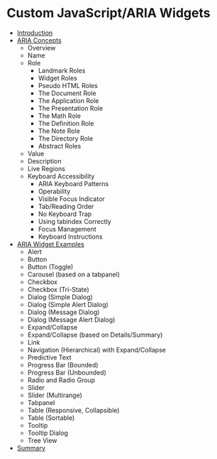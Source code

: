 # Custom JavaScript/ARIA Widgets

- [Introduction](README.md)
- [ARIA Concepts](aria-concepts)
  - Overview
  - Name
  - Role
    - Landmark Roles
    - Widget Roles
    - Pseudo HTML Roles
    - The Document Role
    - The Application Role
    - The Presentation Role
    - The Math Role
    - The Definition Role
    - The Note Role
    - The Directory Role
    - Abstract Roles
  - Value
  - Description
  - Live Regions
  - Keyboard Accessibility
    - ARIA Keyboard Patterns
    - Operability
    - Visible Focus Indicator
    - Tab/Reading Order
    - No Keyboard Trap
    - Using tabindex Correctly
    - Focus Management
    - Keyboard Instructions
- [ARIA Widget Examples](aria-widget-examples)
  - Alert
  - Button
  - Button (Toggle)
  - Carousel (based on a tabpanel)
  - Checkbox
  - Checkbox (Tri-State)
  - Dialog (Simple Dialog)
  - Dialog (Simple Alert Dialog)
  - Dialog (Message Dialog)
  - Dialog (Message Alert Dialog)
  - Expand/Collapse
  - Expand/Collapse (based on Details/Summary)
  - Link
  - Navigation (Hierarchical) with Expand/Collapse
  - Predictive Text
  - Progress Bar (Bounded)
  - Progress Bar (Unbounded)
  - Radio and Radio Group
  - Slider
  - Slider (Multirange)
  - Tabpanel
  - Table (Responsive, Collapsible)
  - Table (Sortable)
  - Tooltip
  - Tooltip Dialog
  - Tree View
- [Summary](summary.md)
